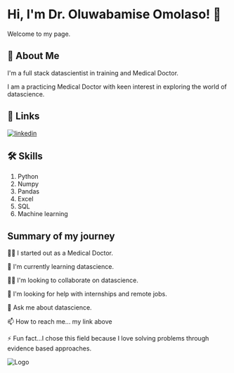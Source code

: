 
# Hi, I'm Dr. Oluwabamise Omolaso! 👋

Welcome to my page.
## 🚀 About Me
I'm a full stack datascientist in training and Medical Doctor.

I am a practicing Medical Doctor with keen interest in exploring the world of datascience. 
## 🔗 Links

[![linkedin](https://img.shields.io/badge/linkedin-0A66C2?style=for-the-badge&logo=linkedin&logoColor=white)](https://www.linkedin.com/in/oluwabamise-omolaso/)



## 🛠 Skills
1. Python 
2. Numpy 
3. Pandas
4. Excel
5. SQL
6. Machine learning



## Summary of my journey
👩‍💻 I started out as a Medical Doctor.

🧠 I'm currently learning datascience.

👯‍♀️ I'm looking to collaborate on datascience.

🤔 I'm looking for help with internships and remote jobs.

💬 Ask me about datascience.

📫 How to reach me... my link above

⚡️ Fun fact...I chose this field because I love solving problems through evidence based approaches.


![Logo](https://github-readme-stats.vercel.app/api?username=bamiseomolaso&&show_icons=true&title_color=ffffff&icon_color=bb2acf&text_color=daf7dc&bg_color=151515)

